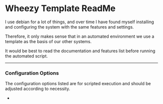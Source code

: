 
# Wheezy Template ReadMe

I use debian for a lot of things, and over time I have found myself installing and configuring the system with the same features and settings.

Therefore, it only makes sense that in an automated environment we use a template as the basis of our other systems.

It would be best to read the documentation and features list before running the automated script.


---

### Configuration Options

The configuration options listed are for scripted execution and should be adjusted according to necessity.

-

